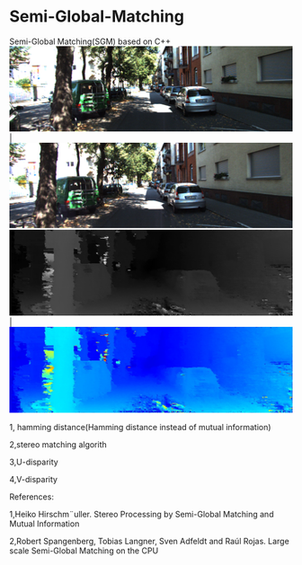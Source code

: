 # Semi-Global-Matching
Semi-Global Matching(SGM) based on C++
![Left](L0.png) | ![Right](R0.png)
![Disp](Disp.jpg) | ![ColorDispImg](ColorDispImg.jpg)



1, hamming distance(Hamming distance instead of mutual information)

2,stereo matching algorith

3,U-disparity

4,V-disparity

References:

1,Heiko Hirschm¨uller. Stereo Processing by Semi-Global Matching and Mutual Information

2,Robert Spangenberg, Tobias Langner, Sven Adfeldt and Raúl Rojas. Large scale Semi-Global Matching on the CPU
